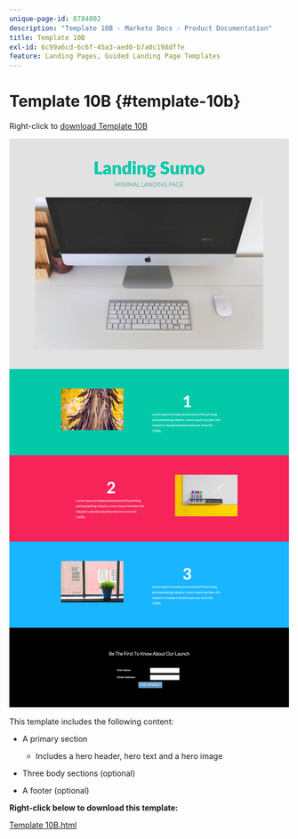 ```yaml
---
unique-page-id: 8784002
description: "Template 10B - Marketo Docs - Product Documentation"
title: Template 10B
exl-id: 6c99a6cd-6c6f-45a3-aed0-b7a0c198dffe
feature: Landing Pages, Guided Landing Page Templates
---
```

# Template 10B {#template-10b}

Right-click to [download Template 10B](https://experienceleague.adobe.com/landing/marketo/lp-templates/template-10b.html)

![](assets/image2015-7-27-10-3a48-3a23.png)

This template includes the following content:

* A primary section

  * Includes a hero header, hero text and a hero image

* Three body sections (optional)
* A footer (optional)

**Right-click below to download this template:**

[Template 10B.html](https://experienceleague.adobe.com/landing/marketo/lp-templates/template-10b.html)
